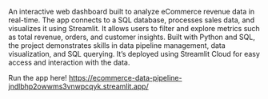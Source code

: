An interactive web dashboard built to analyze eCommerce revenue data in real-time. The app connects to a SQL database, processes sales data, and visualizes it using Streamlit. It allows users to filter and explore metrics such as total revenue, orders, and customer insights. Built with Python and SQL, the project demonstrates skills in data pipeline management, data visualization, and SQL querying. It’s deployed using Streamlit Cloud for easy access and interaction with the data.

Run the app here! https://ecommerce-data-pipeline-jndlbhp2owwms3vnwpcqyk.streamlit.app/
